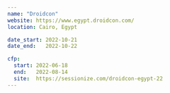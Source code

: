 ```yaml
---
name: "Droidcon"
website: https://www.egypt.droidcon.com/
location: Cairo, Egypt

date_start: 2022-10-21
date_end:   2022-10-22

cfp:
  start: 2022-06-18
  end:   2022-08-14
  site:  https://sessionize.com/droidcon-egypt-22
---
```

